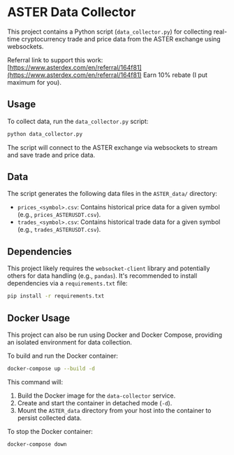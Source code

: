 # ASTER Data Collector

This project contains a Python script (`data_collector.py`) for collecting real-time cryptocurrency trade and price data from the ASTER exchange using websockets.

Referral link to support this work: [https://www.asterdex.com/en/referral/164f81](https://www.asterdex.com/en/referral/164f81) Earn 10% rebate (I put maximum for you).

## Usage

To collect data, run the `data_collector.py` script:

```bash
python data_collector.py
```

The script will connect to the ASTER exchange via websockets to stream and save trade and price data.

## Data

The script generates the following data files in the `ASTER_data/` directory:

*   `prices_<symbol>.csv`: Contains historical price data for a given symbol (e.g., `prices_ASTERUSDT.csv`).
*   `trades_<symbol>.csv`: Contains historical trade data for a given symbol (e.g., `trades_ASTERUSDT.csv`).

## Dependencies

This project likely requires the `websocket-client` library and potentially others for data handling (e.g., `pandas`). It's recommended to install dependencies via a `requirements.txt` file:

```bash
pip install -r requirements.txt
```

## Docker Usage

This project can also be run using Docker and Docker Compose, providing an isolated environment for data collection.

To build and run the Docker container:

```bash
docker-compose up --build -d
```

This command will:
1.  Build the Docker image for the `data-collector` service.
2.  Create and start the container in detached mode (`-d`).
3.  Mount the `ASTER_data` directory from your host into the container to persist collected data.

To stop the Docker container:

```bash
docker-compose down
```
